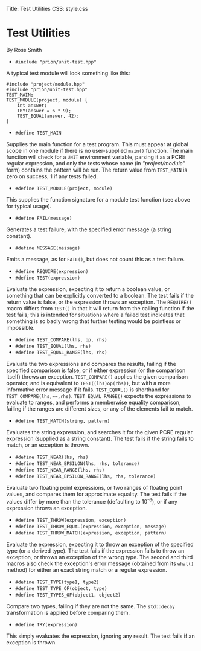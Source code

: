 Title: Test Utilities
CSS: style.css

# Test Utilities #

By Ross Smith

* `#include "prion/unit-test.hpp"`

A typical test module will look something like this:

    #include "project/module.hpp"
    #include "prion/unit-test.hpp"
    TEST_MAIN;
    TEST_MODULE(project, module) {
        int answer;
        TRY(answer = 6 * 9);
        TEST_EQUAL(answer, 42);
    }

* `#define TEST_MAIN`

Supplies the main function for a test program. This must appear at global
scope in one module if there is no user-supplied `main()` function. The main
function will check for a `UNIT` environment variable, parsing it as a PCRE
regular expression, and only the tests whose name (in _"project/module"_ form)
contains the pattern will be run. The return value from `TEST_MAIN` is zero on
success, 1 if any tests failed.

* `#define TEST_MODULE(project, module)`

This supplies the function signature for a module test function (see above for
typical usage).

* `#define FAIL(message)`

Generates a test failure, with the specified error message (a string
constant).

* `#define MESSAGE(message)`

Emits a message, as for `FAIL()`, but does not count this as a test failure.

* `#define REQUIRE(expression)`
* `#define TEST(expression)`

Evaluate the expression, expecting it to return a boolean value, or something
that can be explicitly converted to a boolean. The test fails if the return
value is false, or the expression throws an exception. The `REQUIRE()` macro
differs from `TEST()` in that it will return from the calling function if the
test fails; this is intended for situations where a failed test indicates that
something is so badly wrong that further testing would be pointless or
impossible.

* `#define TEST_COMPARE(lhs, op, rhs)`
* `#define TEST_EQUAL(lhs, rhs)`
* `#define TEST_EQUAL_RANGE(lhs, rhs)`

Evaluate the two expressions and compares the results, failing if the
specified comparison is false, or if either expression (or the comparison
itself) throws an exception. `TEST_COMPARE()` applies the given comparison
operator, and is equivalent to `TEST((lhs)op(rhs))`, but with a more
informative error message if it fails. `TEST_EQUAL()` is shorthand for
`TEST_COMPARE(lhs,==,rhs)`. `TEST_EQUAL_RANGE()` expects the expressions to
evaluate to ranges, and performs a memberwise equality comparison, failing if
the ranges are different sizes, or any of the elements fail to match.

* `#define TEST_MATCH(string, pattern)`

Evaluates the string expression, and searches it for the given PCRE regular
expression (supplied as a string constant). The test fails if the string fails
to match, or an exception is thrown.

* `#define TEST_NEAR(lhs, rhs)`
* `#define TEST_NEAR_EPSILON(lhs, rhs, tolerance)`
* `#define TEST_NEAR_RANGE(lhs, rhs)`
* `#define TEST_NEAR_EPSILON_RANGE(lhs, rhs, tolerance)`

Evaluate two floating point expressions, or two ranges of floating point
values, and compares them for approximate equality. The test fails if the
values differ by more than the tolerance (defaulting to 10<sup>-6</sup>), or
if any expression throws an exception.

* `#define TEST_THROW(expression, exception)`
* `#define TEST_THROW_EQUAL(expression, exception, message)`
* `#define TEST_THROW_MATCH(expression, exception, pattern)`

Evaluate the expression, expecting it to throw an exception of the specified
type (or a derived type). The test fails if the expression fails to throw an
exception, or throws an exception of the wrong type. The second and third
macros also check the exception's error message (obtained from its `what()`
method) for either an exact string match or a regular expression.

* `#define TEST_TYPE(type1, type2)`
* `#define TEST_TYPE_OF(object, type)`
* `#define TEST_TYPES_OF(object1, object2)`

Compare two types, failing if they are not the same. The `std::decay`
transformation is applied before comparing them.

* `#define TRY(expression)`

This simply evaluates the expression, ignoring any result. The test fails if
an exception is thrown.
